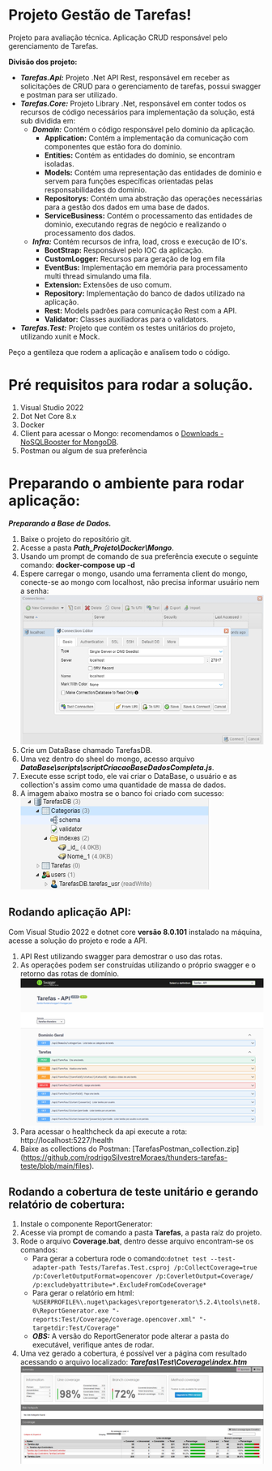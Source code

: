 # Projeto Gestão de Tarefas!

Projeto para avaliação técnica. 
Aplicação CRUD responsável pelo gerenciamento de Tarefas.

**Divisão dos projeto:**
-   ***Tarefas.Api:*** Projeto .Net API Rest, responsável em receber as solicitações de CRUD para o gerenciamento de tarefas, possui swagger e postman para ser utilizado.
-   ***Tarefas.Core:*** Projeto Library .Net, responsável em conter todos os recursos de código necessários para implementação da solução, está sub dividida em:
    -   ***Domain:***  Contém o código responsável pelo dominio da aplicação.
        -   **Application:** Contém a implementação da comunicação com componentes que estão fora do dominio.
        -   **Entities:** Contém as entidades do dominio, se encontram isoladas.
        -   **Models:** Contém uma representação das entidades de dominio e servem para funções específicas orientadas pelas responsabilidades do dominio.
        -   **Repositorys:** Contém uma abstração das operações necessárias para a gestão dos dados em uma base de dados.
        -   **ServiceBusiness:** Contém o processamento das entidades de dominio, executando regras de negócio e realizando o processamento dos dados.
    -   ***Infra:*** Contém recursos de infra, load, cross e execução de IO's.
        -   **BootStrap:** Responsável pelo IOC da aplicação.
        -   **CustomLogger:** Recursos para geração de log em fila
        -   **EventBus:** Implementação em memória para processamento multi thread simulando uma fila.
        -   **Extension:** Extensões de uso comum.
        -   **Repository:** Implementação do banco de dados utilizado na aplicação.
        -   **Rest:** Models padrões para comunicação Rest com a API.
        -   **Validator:** Classes auxiliadoras para o validators.
-   ***Tarefas.Test:*** Projeto que contém os testes unitários do projeto, utilizando xunit e Mock.

Peço a gentileza que rodem a aplicação e analisem todo o código.

# Pré requisitos para rodar a solução.
1.  Visual Studio 2022
2.  Dot Net Core 8.x
3.  Docker
4.  Client para acessar o Mongo: recomendamos o [Downloads - NoSQLBooster for MongoDB](https://nosqlbooster.com/downloads).
5.  Postman ou algum de sua preferência


# Preparando o ambiente para rodar aplicação:

***Preparando a Base de Dados.***

 1. Baixe o projeto do repositório git.
 2. Acesse a pasta ***Path_Projeto\Docker\Mongo***.
 3. Usando um prompt de comando de sua preferência execute o seguinte comando: **docker-compose up -d**
 4. Espere carregar o mongo, usando uma ferramenta client do mongo, conecte-se ao mongo com localhost, não precisa informar usuário nem a senha:
 ![conexão com mongo](https://github.com/rodrigoSilvestreMoraes/thunders-tarefas-teste/blob/main/imagens/mongo_conexao.png)
 5. Crie um DataBase chamado TarefasDB.
 6. Uma vez dentro do sheel do mongo, acesso arquivo ***DataBase\scripts\scriptCriacaoBaseDadosCompleta.js***.
 7. Execute esse script todo, ele vai criar o DataBase, o usuário e as collection's assim como uma quantidade de massa de dados.
 8. A imagem abaixo mostra se o banco foi criado com sucesso:
 ![Mongo Instalado e configurado](https://github.com/rodrigoSilvestreMoraes/thunders-tarefas-teste/blob/main/imagens/mongo_db_criado.png)
 
 
## Rodando aplicação API:

Com Visual Studio 2022 e dotnet core **versão 8.0.101** instalado na máquina, acesse a solução do projeto e rode a API.

 1. API Rest utilizando swagger para demostrar o uso das rotas.
 2. As operações podem ser construídas utilizando o próprio swagger e o retorno das rotas de domínio. 
 ![Swagger Demonstração](https://github.com/rodrigoSilvestreMoraes/thunders-tarefas-teste/blob/main/imagens/swagger_demonstracao.png)
 3. Para acessar o healthcheck da api execute a rota: http://localhost:5227/health
 4. Baixe as collections do Postman: [TarefasPostman_collection.zip] (https://github.com/rodrigoSilvestreMoraes/thunders-tarefas-teste/blob/main/files).

## Rodando a cobertura de teste unitário e gerando relatório de cobertura:  

1. Instale o componente ReportGenerator: 
2. Acesse via prompt de comando a pasta **Tarefas**, a pasta raíz do projeto.
3. Rode o arquivo **Coverage.bat**, dentro desse arquivo encontram-se os comandos:
    -   Para gerar a cobertura rode o comando:`dotnet test --test-adapter-path Tests/Tarefas.Test.csproj /p:CollectCoverage=true /p:CoverletOutputFormat=opencover /p:CoverletOutput=Coverage/ /p:excludebyattribute=*.ExcludeFromCodeCoverage*`
    -   Para gerar o relatório em html: `%USERPROFILE%\.nuget\packages\reportgenerator\5.2.4\tools\net8.0\ReportGenerator.exe "-reports:Test/Coverage/coverage.opencover.xml" "-targetdir:Test/Coverage"`
    -   ***OBS:*** A versão do ReportGenerator pode alterar a pasta do executável, verifique antes de rodar.
4. Uma vez gerado a cobertura, é possível ver a página com resultado acessando o arquivo localizado: ***Tarefas\Test\Coverage\index.htm***
 ![Imagem ilustrativa da cobertura de teste](https://github.com/rodrigoSilvestreMoraes/thunders-tarefas-teste/blob/main/imagens/cobertura_teste_unit.png)
